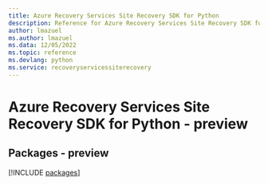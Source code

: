 ```yaml
---
title: Azure Recovery Services Site Recovery SDK for Python
description: Reference for Azure Recovery Services Site Recovery SDK for Python
author: lmazuel
ms.author: lmazuel
ms.data: 12/05/2022
ms.topic: reference
ms.devlang: python
ms.service: recoveryservicessiterecovery
---
```

# Azure Recovery Services Site Recovery SDK for Python - preview
## Packages - preview
[!INCLUDE [packages](recovery-services-site-recovery-index.md)]